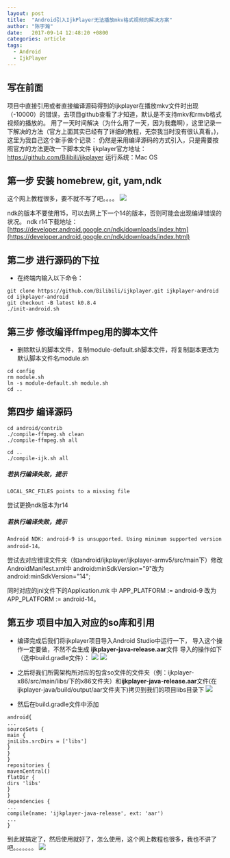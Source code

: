 ```yaml
---
layout: post
title:  "Android引入IjkPlayer无法播放mkv格式视频的解决方案"
author: "陈宇瀚"
date:   2017-09-14 12:48:20 +0800
categories: article
tags:
  - Android
  - IjkPlayer
---
```

## 写在前面
项目中直接引用或者直接编译源码得到的ijkplayer在播放mkv文件时出现（-10000）的错误，去项目github查看了才知道，默认是不支持mkv和rmvb格式视频的播放的。
用了一天时间解决（为什么用了一天，因为我蠢啊），这里记录一下解决的方法（官方上面其实已经有了详细的教程，无奈我当时没有很认真看。)，这里为我自己这个新手做个记录：
仍然是采用编译源码的方式引入，只是需要按照官方的方法更改一下脚本文件
ijkplayer官方地址：https://github.com/Bilibili/ijkplayer
运行系统：Mac OS

## 第一步 安装 homebrew, git, yam,ndk
这个网上教程很多，要不就不写了吧。。。。
![](http://upload-images.jianshu.io/upload_images/4273129-aca8d434f081d2ba.jpg?imageMogr2/auto-orient/strip%7CimageView2/2/w/1240)

ndk的版本不要使用15，可以去网上下一个14的版本，否则可能会出现编译错误的状况。
ndk r14下载地址：[https://developer.android.google.cn/ndk/downloads/index.htm](https://developer.android.google.cn/ndk/downloads/index.html)
## 第二步 进行源码的下拉
- 在终端内输入以下命令：
```
git clone https://github.com/Bilibili/ijkplayer.git ijkplayer-android
cd ijkplayer-android
git checkout -B latest k0.8.4
./init-android.sh
```

## 第三步 修改编译ffmpeg用的脚本文件
- 删除默认的脚本文件，复制module-default.sh脚本文件，将复制副本更改为默认脚本文件名module.sh
```
cd config
rm module.sh
ln -s module-default.sh module.sh
cd ..
```

## 第四步 编译源码

```
cd android/contrib
./compile-ffmpeg.sh clean
./compile-ffmpeg.sh all

cd ..
./compile-ijk.sh all
```

#####  若执行编译失败，提示

```
LOCAL_SRC_FILES points to a missing file
```

尝试更换ndk版本为r14

#####  若执行编译失败，提示

```
Android NDK: android-9 is unsupported. Using minimum supported version android-14。
```

尝试去对应错误文件夹（如android/ijkplayer/ijkplayer-armv5/src/main下）修改AndroidManifest.xml中 android:minSdkVersion="9"改为 android:minSdkVersion="14";

同时对应的jni文件下的Application.mk 中 APP_PLATFORM := android-9 改为
APP_PLATFORM := android-14。

## 第五步 项目中加入对应的so库和引用

- 编译完成后我们将ijkplayer项目导入Android Studio中运行一下，
导入这个操作一定要做，不然不会生成
**ijkplayer-java-release.aar**文件
导入的操作如下（选中build.gradle文件）：
![](http://upload-images.jianshu.io/upload_images/4273129-6b29a223cf7d76e6.png?imageMogr2/auto-orient/strip%7CimageView2/2/w/1240)
![](http://upload-images.jianshu.io/upload_images/4273129-1061525861a30b7f.png?imageMogr2/auto-orient/strip%7CimageView2/2/w/1240)

- 之后将我们所需架构所对应的包含so文件的文件夹（例：ijkplayer-x86/src/main/libs/下的x86文件夹）和**ijkplayer-java-release.aar**文件(在ijkplayer-java/build/output/aar文件夹下)拷贝到我们的项目libs目录下
![](http://upload-images.jianshu.io/upload_images/4273129-cf93e742fe67dfae.png?imageMogr2/auto-orient/strip%7CimageView2/2/w/1240)
- 然后在build.gradle文件中添加

```
android{
...
sourceSets {
main {
jniLibs.srcDirs = ['libs']
}
}
}
repositories {
mavenCentral()
flatDir {
dirs 'libs'
}
}
dependencies {
...
compile(name: 'ijkplayer-java-release', ext: 'aar')
...
}
```

到此就搞定了，然后使用就好了，怎么使用，这个网上教程也很多，我也不讲了吧。。。。。。。
![](http://upload-images.jianshu.io/upload_images/4273129-aca8d434f081d2ba.jpg?imageMogr2/auto-orient/strip%7CimageView2/2/w/1240)
